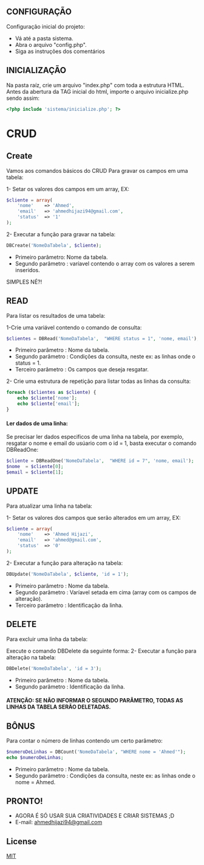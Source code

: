 ## CONFIGURAÇÃO

Configuração inicial do projeto: 

- Vá até a pasta sistema.
- Abra o arquivo "config.php".
- Siga as instruções dos comentários

## INICIALIZAÇÃO

Na pasta raíz, crie um arquivo "index.php" com toda a estrutura HTML. Antes da abertura da TAG inicial do html, importe o arquivo inicialize.php sendo assim:

```php
<?php include 'sistema/inicialize.php'; ?>
```

# CRUD

## Create
Vamos aos comandos básicos do CRUD
Para gravar os campos em uma tabela:

1- Setar os valores dos campos em um array, EX:

```php
$cliente = array(
	'nome' 	  => 'Ahmed',
	'email'   => 'ahmedhijazi94@gmail.com',
	'status'  => '1'
);
```
2- Executar a função para gravar na tabela:
```php
DBCreate('NomeDaTabela', $cliente);
```
- Primeiro parâmetro: Nome da tabela.
- Segundo parâmetro : varíavel contendo o array com os valores a serem inseridos.

SIMPLES NÉ?!

## READ
Para listar os resultados de uma tabela:

1-Crie uma variável contendo o comando de consulta:

```php
$clientes = DBRead('NomeDaTabela',  "WHERE status = 1", 'nome, email');
```
- Primeiro parâmetro : Nome da tabela.				
- Segundo parâmetro  : Condições da consulta, neste ex: as linhas onde o status = 1.
- Terceiro parâmetro : Os campos que deseja resgatar.

2- Crie uma estrutura de repetição para listar todas as linhas da consulta:
```php
foreach ($clientes as $cliente) {
	echo $cliente['nome'];
	echo $cliente['email'];
}
```

#### Ler dados de uma linha:

Se precisar ler dados especificos de uma linha na tabela, por exemplo, resgatar o nome e email do usúario com o id = 1, basta executar o comando  DBReadOne:

```php 
$cliente = DBReadOne('NomeDaTabela',  "WHERE id = 7", 'nome, email');
$nome  = $cliente[0];
$email = $cliente[1];
```

## UPDATE
Para atualizar uma linha na tabela:

1- Setar os valores dos campos que serão alterados em um array, EX:

```php
$cliente = array(
	'nome' 	  => 'Ahmed Hijazi',
	'email'   => 'ahmed@gmail.com',
	'status'  => '0'
);
```
2- Executar a função para alteração na tabela:
```php
DBUpdate('NomeDaTabela', $cliente, 'id = 1');
```
- Primeiro parâmetro : Nome da tabela.
- Segundo parâmetro  : Varíavel setada em cima (array com os campos de alteração).			
- Terceiro parâmetro : Identificação da linha.

## DELETE
Para excluir uma linha da tabela:

Execute o comando DBDelete da seguinte forma:
2- Executar a função para alteração na tabela:

```php
DBDelete('NomeDaTabela', 'id = 3');
```
- Primeiro parâmetro : Nome da tabela.
- Segundo parâmetro  : Identificação da linha.
#### ATENÇÃO: SE NÃO INFORMAR O SEGUNDO PARÂMETRO, TODAS AS LINHAS DA TABELA SERÃO DELETADAS.

## BÔNUS
Para contar o número de linhas contendo um certo parâmetro:
```php
$numeroDeLinhas = DBCount('NomeDaTabela', "WHERE nome = 'Ahmed'");
echo $numeroDeLinhas;
```

- Primeiro parâmetro : Nome da tabela.
- Segundo parâmetro  : Condições da consulta, neste ex: as linhas onde o nome = Ahmed.


## PRONTO!
- AGORA É SÓ USAR SUA CRIATIVIDADES E CRIAR SISTEMAS ;D
- E-mail: ahmedhijazi94@gmail.com
## License
[MIT](https://www.facebook.com/ahmed.hijazi.902)
